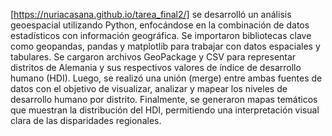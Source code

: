 [https://nuriacasana.github.io/tarea_final2/]
se desarrolló un análisis geoespacial utilizando Python, enfocándose en la combinación de datos estadísticos con información geográfica. Se importaron bibliotecas clave como geopandas, pandas y matplotlib para trabajar con datos espaciales y tabulares. Se cargaron archivos GeoPackage y CSV para representar distritos de Alemania y sus respectivos valores de índice de desarrollo humano (HDI). Luego, se realizó una unión (merge) entre ambas fuentes de datos con el objetivo de visualizar, analizar y mapear los niveles de desarrollo humano por distrito. Finalmente, se generaron mapas temáticos que muestran la distribución del HDI, permitiendo una interpretación visual clara de las disparidades regionales.
